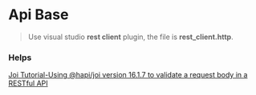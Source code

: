 # Api Base

> Use visual studio **rest client** plugin, the file is **rest_client.http**.

### Helps

[Joi Tutorial-Using @hapi/joi version 16.1.7 to validate a request body in a RESTful API](https://dev.to/jacqueline/using-hapi-joi-version-16-1-7-to-validate-a-request-body-in-a-restful-api-bje)
